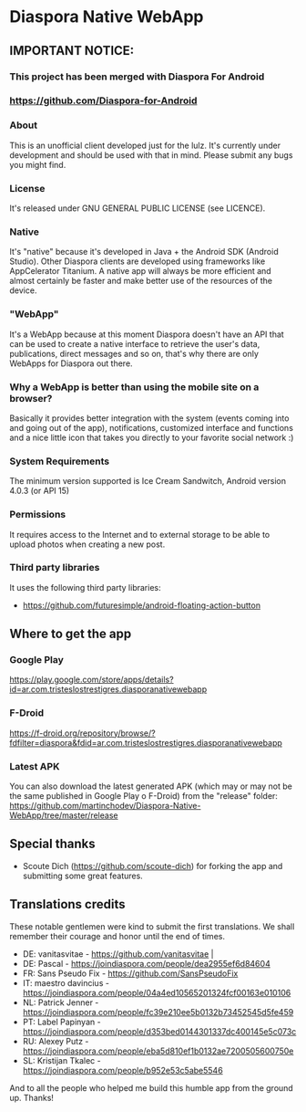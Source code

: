 # Diaspora Native WebApp

## IMPORTANT NOTICE:
### This project has been merged with Diaspora For Android
### https://github.com/Diaspora-for-Android

### About
This is an unofficial client developed just for the lulz.
It's currently under development and should be used with that in mind. Please submit any bugs you might find.

### License
It's released under GNU GENERAL PUBLIC LICENSE (see LICENCE).

### Native
It's "native" because it's developed in Java + the Android SDK (Android Studio).
Other Diaspora clients are developed using frameworks like AppCelerator Titanium. A native app will always be more efficient and 
almost certainly be faster and make better use of the resources of the device.

### "WebApp"
It's a WebApp because at this moment Diaspora doesn't have an API that can be used to create a native interface to retrieve the 
user's data, publications, direct messages and so on, that's why there are only WebApps for Diaspora out there.

### Why a WebApp is better than using the mobile site on a browser?
Basically it provides better integration with the system (events coming into and going out of the app), notifications, 
customized interface and functions and a nice little icon that takes you directly to your favorite social network :)

### System Requirements
The minimum version supported is Ice Cream Sandwitch, Android version 4.0.3 (or API 15)

### Permissions
It requires access to the Internet and to external storage to be able to upload photos when creating a new post.

### Third party libraries
It uses the following third party libraries:
- https://github.com/futuresimple/android-floating-action-button


## Where to get the app

### Google Play

https://play.google.com/store/apps/details?id=ar.com.tristeslostrestigres.diasporanativewebapp

### F-Droid

https://f-droid.org/repository/browse/?fdfilter=diaspora&fdid=ar.com.tristeslostrestigres.diasporanativewebapp

### Latest APK

You can also download the latest generated APK (which may or may not be the same published in Google Play o F-Droid) from the 
"release" folder:
https://github.com/martinchodev/Diaspora-Native-WebApp/tree/master/release

## Special thanks

- Scoute Dich (https://github.com/scoute-dich) for forking the app and submitting some great features.

## Translations credits

These notable gentlemen were kind to submit the first translations. 
We shall remember their courage and honor until the end of times.

- DE: vanitasvitae - https://github.com/vanitasvitae | 
- DE: Pascal - https://joindiaspora.com/people/dea2955ef6d84604
- FR: Sans Pseudo Fix - https://github.com/SansPseudoFix
- IT: maestro davincius - https://joindiaspora.com/people/04a4ed10565201324fcf00163e010106
- NL: Patrick Jenner - https://joindiaspora.com/people/fc39e210ee5b0132b73452545d5fe459
- PT: Label Papinyan - https://joindiaspora.com/people/d353bed0144301337dc400145e5c073c
- RU: Alexey Putz - https://joindiaspora.com/people/eba5d810ef1b0132ae7200505600750e
- SL: Kristijan Tkalec - https://joindiaspora.com/people/b952e53c5abe5546

And to all the people who helped me build this humble app from the ground up. Thanks!

